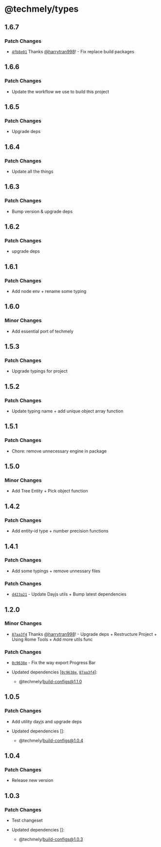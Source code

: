# @techmely/types

## 1.6.7

### Patch Changes

- [`4fb8e01`](https://github.com/techmely/essential-packages/commit/4fb8e018133c2abaf622762e1b53667191b624d8) Thanks [@harrytran998](https://github.com/harrytran998)! - Fix replace build packages

## 1.6.6

### Patch Changes

- Update the workflow we use to build this project

## 1.6.5

### Patch Changes

- Upgrade deps

## 1.6.4

### Patch Changes

- Update all the things

## 1.6.3

### Patch Changes

- Bump version & upgrade deps

## 1.6.2

### Patch Changes

- upgrade deps

## 1.6.1

### Patch Changes

- Add node env + rename some typing

## 1.6.0

### Minor Changes

- Add essential port of techmely

## 1.5.3

### Patch Changes

- Upgrade typings for project

## 1.5.2

### Patch Changes

- Update typing name + add unique object array function

## 1.5.1

### Patch Changes

- Chore: remove unnecessary engine in package

## 1.5.0

### Minor Changes

- Add Tree Entity + Pick object function

## 1.4.2

### Patch Changes

- Add entity-id type + number precision functions

## 1.4.1

### Patch Changes

- Add some typings + remove unnessary files

### Patch Changes

- [`d423a21`](undefined) - Update Dayjs utils + Bump latest dependencies

## 1.2.0

### Minor Changes

- [`87aa3f4`](https://github.com/techmely/utils/commit/87aa3f4fcc8fc239db3b1343f47a6d9bf056de43) Thanks [@harrytran998](https://github.com/harrytran998)! - Upgrade deps + Restructure Project + Using Rome Tools + Add more utils func

### Patch Changes

- [`0c9638e`](undefined) - Fix the way export Progress Bar

- Updated dependencies [[`0c9638e`](undefined), [`87aa3f4`](https://github.com/techmely/utils/commit/87aa3f4fcc8fc239db3b1343f47a6d9bf056de43)]:
  - @techmely/build-configs@1.1.0

## 1.0.5

### Patch Changes

- Add utility dayjs and upgrade deps

- Updated dependencies []:
  - @techmely/build-configs@1.0.4

## 1.0.4

### Patch Changes

- Release new version

## 1.0.3

### Patch Changes

- Test changeset

- Updated dependencies []:
  - @techmely/build-configs@1.0.3
